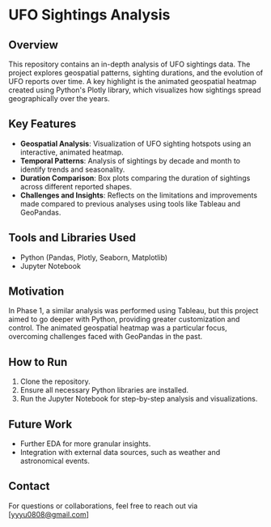# UFO Sightings Analysis

## Overview
This repository contains an in-depth analysis of UFO sightings data. The project explores geospatial patterns, sighting durations, and the evolution of UFO reports over time. A key highlight is the animated geospatial heatmap created using Python's Plotly library, which visualizes how sightings spread geographically over the years.

## Key Features
- **Geospatial Analysis**: Visualization of UFO sighting hotspots using an interactive, animated heatmap.
- **Temporal Patterns**: Analysis of sightings by decade and month to identify trends and seasonality.
- **Duration Comparison**: Box plots comparing the duration of sightings across different reported shapes.
- **Challenges and Insights**: Reflects on the limitations and improvements made compared to previous analyses using tools like Tableau and GeoPandas.

## Tools and Libraries Used
- Python (Pandas, Plotly, Seaborn, Matplotlib)
- Jupyter Notebook

## Motivation
In Phase 1, a similar analysis was performed using Tableau, but this project aimed to go deeper with Python, providing greater customization and control. The animated geospatial heatmap was a particular focus, overcoming challenges faced with GeoPandas in the past.

## How to Run
1. Clone the repository.
2. Ensure all necessary Python libraries are installed.
3. Run the Jupyter Notebook for step-by-step analysis and visualizations.

## Future Work
- Further EDA for more granular insights.
- Integration with external data sources, such as weather and astronomical events.

## Contact
For questions or collaborations, feel free to reach out via [yyyu0808@gmail.com]
